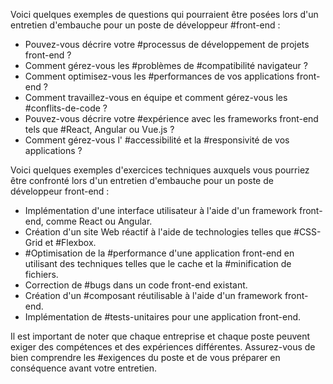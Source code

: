 Voici quelques exemples de questions qui pourraient être posées lors d'un entretien d'embauche pour un poste de développeur #front-end :

-   Pouvez-vous décrire votre #processus de développement de projets front-end ?
-   Comment gérez-vous les #problèmes de #compatibilité navigateur ?
-   Comment optimisez-vous les #performances de vos applications front-end ?
-   Comment travaillez-vous en équipe et comment gérez-vous les #conflits-de-code ?
-   Pouvez-vous décrire votre #expérience avec les frameworks front-end tels que #React, Angular ou Vue.js ?
-   Comment gérez-vous l' #accessibilité et la #responsivité de vos applications ?

Voici quelques exemples d'exercices techniques auxquels vous pourriez être confronté lors d'un entretien d'embauche pour un poste de développeur front-end :

-   Implémentation d'une interface utilisateur à l'aide d'un framework front-end, comme React ou Angular.
-   Création d'un site Web réactif à l'aide de technologies telles que #CSS-Grid et #Flexbox.
-   #Optimisation de la #performance d'une application front-end en utilisant des techniques telles que le cache et la #minification de fichiers.
-   Correction de #bugs dans un code front-end existant.
-   Création d'un #composant réutilisable à l'aide d'un framework front-end.
-   Implémentation de #tests-unitaires pour une application front-end.

Il est important de noter que chaque entreprise et chaque poste peuvent exiger des compétences et des expériences différentes. Assurez-vous de bien comprendre les #exigences du poste et de vous préparer en conséquence avant votre entretien.